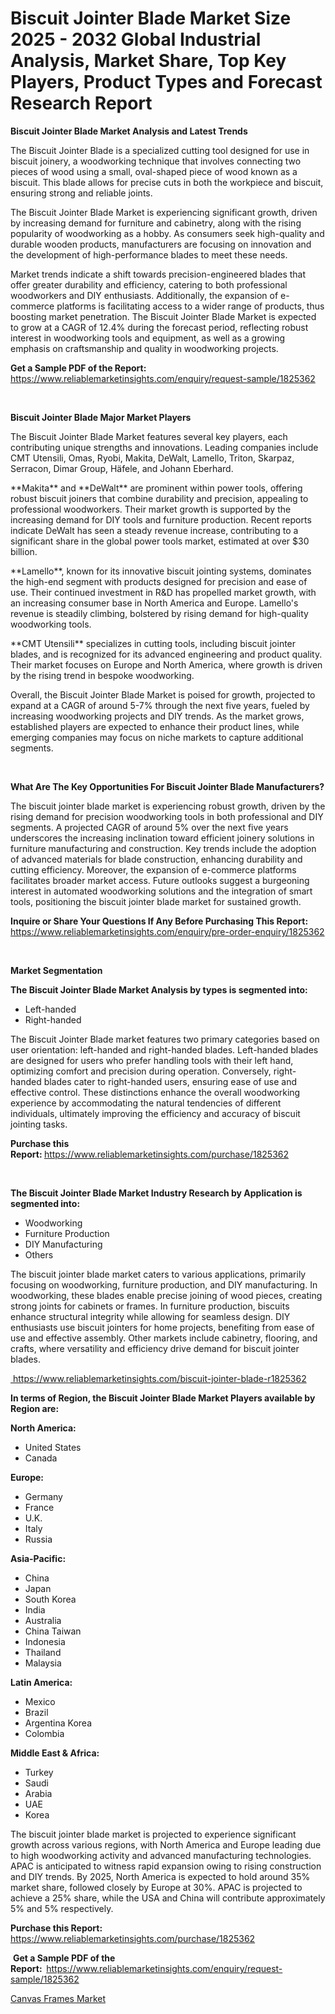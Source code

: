 <p><h1>Biscuit Jointer Blade Market Size 2025 - 2032 Global Industrial Analysis, Market Share, Top Key Players, Product Types and Forecast Research Report</h1></p><p><strong>Biscuit Jointer Blade Market Analysis and Latest Trends</strong></p>
<p><p>The Biscuit Jointer Blade is a specialized cutting tool designed for use in biscuit joinery, a woodworking technique that involves connecting two pieces of wood using a small, oval-shaped piece of wood known as a biscuit. This blade allows for precise cuts in both the workpiece and biscuit, ensuring strong and reliable joints. </p><p>The Biscuit Jointer Blade Market is experiencing significant growth, driven by increasing demand for furniture and cabinetry, along with the rising popularity of woodworking as a hobby. As consumers seek high-quality and durable wooden products, manufacturers are focusing on innovation and the development of high-performance blades to meet these needs. </p><p>Market trends indicate a shift towards precision-engineered blades that offer greater durability and efficiency, catering to both professional woodworkers and DIY enthusiasts. Additionally, the expansion of e-commerce platforms is facilitating access to a wider range of products, thus boosting market penetration. The Biscuit Jointer Blade Market is expected to grow at a CAGR of 12.4% during the forecast period, reflecting robust interest in woodworking tools and equipment, as well as a growing emphasis on craftsmanship and quality in woodworking projects.</p></p>
<p><strong>Get a Sample PDF of the Report:&nbsp;</strong> <a href="https://www.reliablemarketinsights.com/enquiry/request-sample/1825362?utm_campaign=3551&utm_medium=2&utm_source=Github&utm_content=ia&utm_term=04042025&utm_id=biscuit-jointer-blade">https://www.reliablemarketinsights.com/enquiry/request-sample/1825362</a></p>
<p>&nbsp;</p>
<p><strong>Biscuit Jointer Blade Major Market Players</strong></p>
<p><p>The Biscuit Jointer Blade Market features several key players, each contributing unique strengths and innovations. Leading companies include CMT Utensili, Omas, Ryobi, Makita, DeWalt, Lamello, Triton, Skarpaz, Serracon, Dimar Group, Häfele, and Johann Eberhard. </p><p>**Makita** and **DeWalt** are prominent within power tools, offering robust biscuit joiners that combine durability and precision, appealing to professional woodworkers. Their market growth is supported by the increasing demand for DIY tools and furniture production. Recent reports indicate DeWalt has seen a steady revenue increase, contributing to a significant share in the global power tools market, estimated at over $30 billion.</p><p>**Lamello**, known for its innovative biscuit jointing systems, dominates the high-end segment with products designed for precision and ease of use. Their continued investment in R&D has propelled market growth, with an increasing consumer base in North America and Europe. Lamello's revenue is steadily climbing, bolstered by rising demand for high-quality woodworking tools.</p><p>**CMT Utensili** specializes in cutting tools, including biscuit jointer blades, and is recognized for its advanced engineering and product quality. Their market focuses on Europe and North America, where growth is driven by the rising trend in bespoke woodworking. </p><p>Overall, the Biscuit Jointer Blade Market is poised for growth, projected to expand at a CAGR of around 5-7% through the next five years, fueled by increasing woodworking projects and DIY trends. As the market grows, established players are expected to enhance their product lines, while emerging companies may focus on niche markets to capture additional segments.</p></p>
<p>&nbsp;</p>
<p><strong>What Are The Key Opportunities For Biscuit Jointer Blade Manufacturers?</strong></p>
<p><p>The biscuit jointer blade market is experiencing robust growth, driven by the rising demand for precision woodworking tools in both professional and DIY segments. A projected CAGR of around 5% over the next five years underscores the increasing inclination toward efficient joinery solutions in furniture manufacturing and construction. Key trends include the adoption of advanced materials for blade construction, enhancing durability and cutting efficiency. Moreover, the expansion of e-commerce platforms facilitates broader market access. Future outlooks suggest a burgeoning interest in automated woodworking solutions and the integration of smart tools, positioning the biscuit jointer blade market for sustained growth.</p></p>
<p><strong>Inquire or Share Your Questions If Any Before Purchasing This Report:</strong> <a href="https://www.reliablemarketinsights.com/enquiry/pre-order-enquiry/1825362?utm_campaign=3551&utm_medium=2&utm_source=Github&utm_content=ia&utm_term=04042025&utm_id=biscuit-jointer-blade">https://www.reliablemarketinsights.com/enquiry/pre-order-enquiry/1825362</a></p>
<p>&nbsp;</p>
<p><strong>Market Segmentation</strong></p>
<p><strong>The Biscuit Jointer Blade Market Analysis by types is segmented into:</strong></p>
<p><ul><li>Left-handed</li><li>Right-handed</li></ul></p>
<p><p>The Biscuit Jointer Blade market features two primary categories based on user orientation: left-handed and right-handed blades. Left-handed blades are designed for users who prefer handling tools with their left hand, optimizing comfort and precision during operation. Conversely, right-handed blades cater to right-handed users, ensuring ease of use and effective control. These distinctions enhance the overall woodworking experience by accommodating the natural tendencies of different individuals, ultimately improving the efficiency and accuracy of biscuit jointing tasks.</p></p>
<p><strong>Purchase this Report:&nbsp;</strong><a href="https://www.reliablemarketinsights.com/purchase/1825362?utm_campaign=3551&utm_medium=2&utm_source=Github&utm_content=ia&utm_term=04042025&utm_id=biscuit-jointer-blade">https://www.reliablemarketinsights.com/purchase/1825362</a></p>
<p>&nbsp;</p>
<p><strong>The Biscuit Jointer Blade Market Industry Research by Application is segmented into:</strong></p>
<p><ul><li>Woodworking</li><li>Furniture Production</li><li>DIY Manufacturing</li><li>Others</li></ul></p>
<p><p>The biscuit jointer blade market caters to various applications, primarily focusing on woodworking, furniture production, and DIY manufacturing. In woodworking, these blades enable precise joining of wood pieces, creating strong joints for cabinets or frames. In furniture production, biscuits enhance structural integrity while allowing for seamless design. DIY enthusiasts use biscuit jointers for home projects, benefiting from ease of use and effective assembly. Other markets include cabinetry, flooring, and crafts, where versatility and efficiency drive demand for biscuit jointer blades.</p></p>
<p><a href="https://www.reliablemarketinsights.com/biscuit-jointer-blade-r1825362?utm_campaign=3551&utm_medium=2&utm_source=Github&utm_content=ia&utm_term=04042025&utm_id=biscuit-jointer-blade">&nbsp;https://www.reliablemarketinsights.com/biscuit-jointer-blade-r1825362</a></p>
<p><strong>In terms of Region, the Biscuit Jointer Blade Market Players available by Region are:</strong></p>
<p>
    <p> <strong> North America: </strong>
        <ul>
            <li>United States</li>
            <li>Canada</li>
        </ul>
        </p> 
    <p> <strong> Europe: </strong>
        <ul>
            <li>Germany</li>
            <li>France</li>
            <li>U.K.</li>
            <li>Italy</li>
            <li>Russia</li>
        </ul>
        </p> 
    <p> <strong> Asia-Pacific: </strong>
        <ul>
            <li>China</li>
            <li>Japan</li>
            <li>South Korea</li>
            <li>India</li>
            <li>Australia</li>
            <li>China Taiwan</li>
            <li>Indonesia</li>
            <li>Thailand</li>
            <li>Malaysia</li>
        </ul>
        </p> 
    <p> <strong> Latin America: </strong>
        <ul>
            <li>Mexico</li>
            <li>Brazil</li>
            <li>Argentina Korea</li>
            <li>Colombia</li>
        </ul>
        </p> 
    <p> <strong> Middle East & Africa: </strong>
        <ul>
            <li>Turkey</li>
            <li>Saudi</li>
            <li>Arabia</li>
            <li>UAE</li>
            <li>Korea</li>
        </ul>
    </p>
    </p>
<p><p>The biscuit jointer blade market is projected to experience significant growth across various regions, with North America and Europe leading due to high woodworking activity and advanced manufacturing technologies. APAC is anticipated to witness rapid expansion owing to rising construction and DIY trends. By 2025, North America is expected to hold around 35% market share, followed closely by Europe at 30%. APAC is projected to achieve a 25% share, while the USA and China will contribute approximately 5% and 5% respectively.</p></p>
<p><strong>Purchase this Report: </strong><a href="https://www.reliablemarketinsights.com/purchase/1825362?utm_campaign=3551&utm_medium=2&utm_source=Github&utm_content=ia&utm_term=04042025&utm_id=biscuit-jointer-blade">https://www.reliablemarketinsights.com/purchase/1825362</a></p>
<p>&nbsp;<strong>Get a Sample PDF of the Report:&nbsp;&nbsp;</strong><a href="https://www.reliablemarketinsights.com/enquiry/request-sample/1825362?utm_campaign=3551&utm_medium=2&utm_source=Github&utm_content=ia&utm_term=04042025&utm_id=biscuit-jointer-blade">https://www.reliablemarketinsights.com/enquiry/request-sample/1825362</a></p>
<p><strong></strong></p>
<p><p><a href="https://github.com/rreynagjysma65/Market-Research-Report-List-1/blob/main/canvas-frames-market.md?utm_campaign=3551&utm_medium=2&utm_source=Github&utm_content=ia&utm_term=04042025&utm_id=biscuit-jointer-blade">Canvas Frames Market</a></p></p>